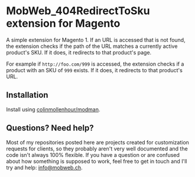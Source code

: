 # MobWeb_404RedirectToSku extension for Magento

A simple extension for Magento 1. If an URL is accessed that is not found, the extension checks if the path of the URL matches a currently active product's SKU. If it does, it redirects to that product's page.

For example if `http://foo.com/999` is accessed, the extension checks if a product with an SKU of `999` exists. If it does, it redirects to that product's URL.

## Installation

Install using [colinmollenhour/modman](https://github.com/colinmollenhour/modman/).

## Questions? Need help?

Most of my repositories posted here are projects created for customization requests for clients, so they probably aren't very well documented and the code isn't always 100% flexible. If you have a question or are confused about how something is supposed to work, feel free to get in touch and I'll try and help: [info@mobweb.ch](mailto:info@mobweb.ch).